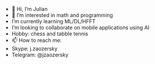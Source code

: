 - 👋 Hi, I’m Julian
- 👀 I’m interested in math and programming
- I’m currently learning ML/DL/HFFT
- I’m looking to collaborate on mobile applications using AI
- Hobby: chess and tabble tennis
- 📫 How to reach me:
- Skype: j.zaozersky
- Telegram: @jzaozersky

<!---
zaozersky/zaozersky is a ✨ special ✨ repository because its `README.md` (this file) appears on your GitHub profile.
You can click the Preview link to take a look at your changes.
--->

